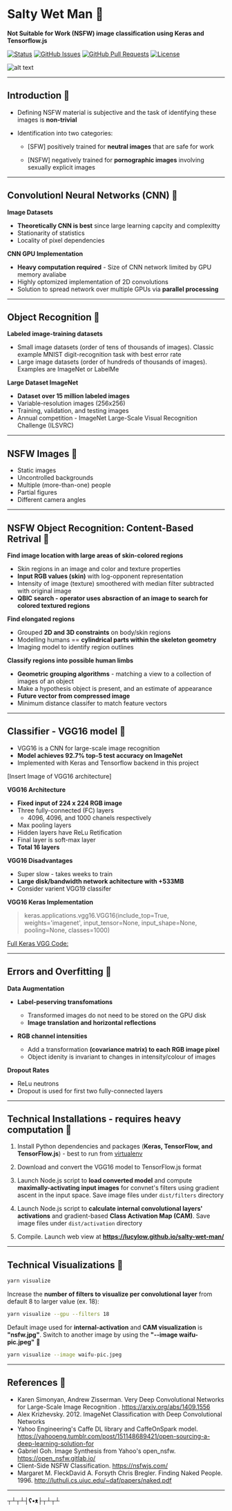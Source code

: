 # Salty Wet Man &#x1F499;

**Not Suitable for Work (NSFW) image classification using Keras and Tensorflow.js**

<div>
  
  [![Status](https://img.shields.io/badge/status-work--in--progress-success.svg)]()
  [![GitHub Issues](https://img.shields.io/github/issues/lucylow/salty-wet-man.svg)](https://github.com/lucylow/salty-wet-man/issues)
  [![GitHub Pull Requests](https://img.shields.io/github/issues-pr/lucylow/salty-wet-man.svg)](https://github.com/lucylow/salty-wet-man/pulls)
  [![License](https://img.shields.io/bower/l/bootstrap)]()

</div>

![alt text](https://github.com/lucylow/salty-wet-man/blob/master/readme-images/salty_wet_man.png)

---
## Introduction &#x1F499; 

* Defining NSFW material is subjective and the task of identifying these images is **non-trivial**
* Identification into two categories:

  * [SFW] positively trained for **neutral images** that are safe for work
  
  * [NSFW] negatively trained for **pornographic images** involving sexually explicit images


---


## Convolutionl Neural Networks (CNN) &#x1F499;
  
**Image Datasets**

  * **Theoretically CNN is best** since large learning capcity and complexitty
  * Stationarity of statistics
  * Locality of pixel dependencies  


**CNN GPU Implementation**

  * **Heavy computation required** - Size of CNN network limited by GPU memory avaliabe
  * Highly optomized implementation of 2D convolutions
  * Solution to spread network over multiple GPUs via **parallel processing**
  
---

## Object Recognition &#x1F499;

**Labeled image-training datasets**
  
  * Small image datasets (order of tens of thousands of images). Classic example MNIST digit-recognition task with best error rate  
  * Large image datasets (order of hundreds of thousands of images). Examples are ImageNet or LabelMe
 

**Large Dataset ImageNet**

  * **Dataset over 15 million labeled images**
  * Variable-resolution images (256x256)
  * Training, validation, and testing images
  * Annual competition - ImageNet Large-Scale Visual Recognition Challenge (ILSVRC) 
  

---

## NSFW Images  &#x1F499;

  * Static images
  * Uncontrolled backgrounds
  * Multiple (more-than-one) people
  * Partial figures
  * Different camera angles
  
  
---  

## NSFW Object Recognition: Content-Based Retrival &#x1F499;


**Find image location with large areas of skin-colored regions**

  * Skin regions in an image and color and texture properties 
  * **Input RGB values (skin)** with log-opponent representation
  * Intensity of image (texture) smoothered with median filter subtracted with original image
  * **QBIC search - operator uses absraction of an image to search for colored textured regions**

**Find elongated regions**

  * Grouped **2D and 3D constraints** on body/skin regions
  * Modelling humans == **cylindrical parts within the skeleton geometry**
  * Imaging model to identify region outlines

**Classify regions into possible human limbs**

  * **Geometric grouping algorithms** - matching a view to a collection of images of an object
  * Make a hypothesis object is present, and an estimate of appearance
  * **Future vector from compressed image**
  * Minimum distance classifer to match feature vectors


---

## Classifier - VGG16 model &#x1F499;

* VGG16 is a CNN for large-scale image recognition 
* **Model achieves 92.7% top-5 test accuracy on ImageNet**
* Implemented with Keras and Tensorflow backend in this project

[Insert Image of VGG16 architecture]

**VGG16 Architecture**

* **Fixed input of 224 x 224 RGB image**
* Three fully-connected (FC) layers 
  * 4096, 4096, and 1000 chanels respectively
* Max pooling layers
* Hidden layers have ReLu Retification
* Final layer is soft-max layer
* **Total 16 layers**

**VGG16 Disadvantages**

* Super slow - takes weeks to train
* **Large disk/bandwidth network achitecture with +533MB**
* Consider varient VGG19 classifer


**VGG16 Keras Implementation**

> keras.applications.vgg16.VGG16(include_top=True, weights='imagenet', input_tensor=None, input_shape=None, pooling=None, classes=1000)

[Full Keras VGG Code:](https://keras.io/applications/#extract-features-with-vgg16)


---


## Errors and Overfitting &#x1F499;

**Data Augmentation**

  * **Label-peserving transfomations**
    * Transformed images do not need to be stored on the GPU disk
    * **Image translation and horizontal reflections**
    
  * **RGB channel intensities**
    * Add a transformation **(covariance matrix) to each RGB image pixel**
    * Object idenity is invariant to changes in intensity/colour of images
  
**Dropout Rates**

  * ReLu neutrons 
  * Dropout is used for first two fully-connected layers
  

---

## Technical Installations - requires heavy computation &#x1F499;

1. Install Python dependencies and packages (**Keras, TensorFlow, and TensorFlow.js**) - best to run from [virtualenv](https://virtualenv.pypa.io/en/latest/)
   
2. Download and convert the VGG16 model to TensorFlow.js format

3. Launch Node.js script to **load converted model** and compute **maximally-activating input images** for  convnet's filters using gradient ascent in the input space. Save image files under `dist/filters` directory 
   
4. Launch Node.js script to **calculate internal convolutional layers' activations** and gradient-based **Class Activation Map (CAM)**. Save image files under `dist/activation` directory
   
5. Compile. Launch web view at **https://lucylow.github.io/salty-wet-man/**


---


## Technical Visualizations &#x1F499;


```sh
yarn visualize
```


Increase the **number of filters to visualize per convolutional layer** from default 8 to larger value (ex. 18):


```sh
yarn visualize --gpu --filters 18
```


Default image used for **internal-activation** and **CAM visualization** is **"nsfw.jpg"**. Switch to another image by using the **"--image waifu-pic.jpeg"** 👀


```sh
yarn visualize --image waifu-pic.jpeg
```


---

## References &#x1F499;

* Karen Simonyan, Andrew Zisserman. Very Deep Convolutional Networks for Large-Scale Image Recognition . https://arxiv.org/abs/1409.1556
* Alex Krizhevsky. 2012. ImageNet Classification with Deep Convolutional Networks
* Yahoo Engineering's Caffe DL library and CaffeOnSpark model. https://yahooeng.tumblr.com/post/151148689421/open-sourcing-a-deep-learning-solution-for
* Gabriel Goh. Image Synthesis from Yahoo's open_nsfw. https://open_nsfw.gitlab.io/
* Client-Side NSFW Classification. https://nsfwjs.com/
* Margaret M. FleckDavid A. Forsyth Chris Bregler. Finding Naked People. 1996. http://luthuli.cs.uiuc.edu/~daf/papers/naked.pdf




---


**┬┴┬┴┤ʕ•ᴥ├┬┴┬┴**





